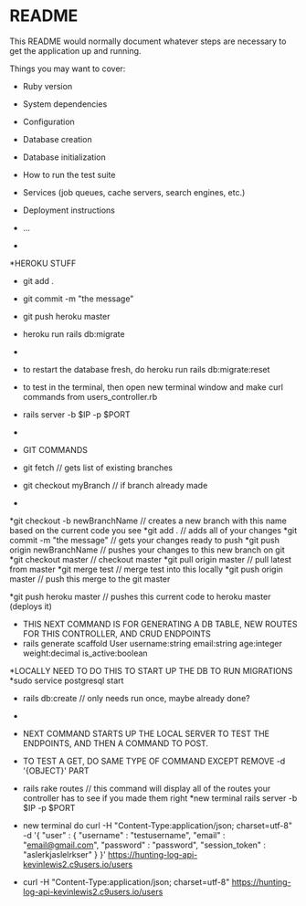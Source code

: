 # README

This README would normally document whatever steps are necessary to get the
application up and running.

Things you may want to cover:

* Ruby version

* System dependencies

* Configuration

* Database creation

* Database initialization

* How to run the test suite

* Services (job queues, cache servers, search engines, etc.)

* Deployment instructions

* ...
* 

*HEROKU STUFF
* git add .
* git commit -m "the message"
* git push heroku master
* heroku run rails db:migrate
* 
* to restart the database fresh, do heroku run rails db:migrate:reset

* to test in the terminal, then open new terminal window and make curl commands from users_controller.rb
* rails server -b $IP -p $PORT
* 


* GIT COMMANDS
* git fetch                         // gets list of existing branches
* git checkout myBranch             // if branch already made
* 

*git checkout -b newBranchName       // creates a new branch with this name based on the current code you see
*git add .                           // adds all of your changes
*git commit -m "the message"         // gets your changes ready to push
*git push origin newBranchName       // pushes your changes to this new branch on git
*git checkout master                // checkout master
*git pull origin master             // pull latest from master
*git merge test                     // merge test into this locally
*git push origin master             // push this merge to the git master

*git push heroku master             // pushes this current code to heroku master (deploys it)

* THIS NEXT COMMAND IS FOR GENERATING A DB TABLE, NEW ROUTES FOR THIS CONTROLLER, AND CRUD ENDPOINTS
* rails generate scaffold User username:string email:string age:integer weight:decimal is_active:boolean

*LOCALLY NEED TO DO THIS TO START UP THE DB TO RUN MIGRATIONS
*sudo service postgresql start
* rails db:create // only needs run once, maybe already done?
* 

* NEXT COMMAND STARTS UP THE LOCAL SERVER TO TEST THE ENDPOINTS, AND THEN A COMMAND TO POST.
* TO TEST A GET, DO SAME TYPE OF COMMAND EXCEPT REMOVE -d '{OBJECT}' PART
* rails rake routes // this command will display all of the routes your controller has to see if you made them right
*new terminal rails server -b $IP -p $PORT
* new terminal do curl -H "Content-Type:application/json; charset=utf-8" -d '{ "user" : { "username" : "testusername", "email" : "email@gmail.com", "password" : "password", "session_token" : "aslerkjaslelrkser" } }' https://hunting-log-api-kevinlewis2.c9users.io/users
* curl -H "Content-Type:application/json; charset=utf-8" https://hunting-log-api-kevinlewis2.c9users.io/users